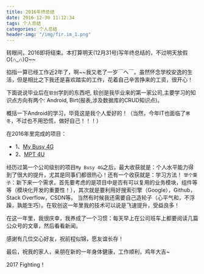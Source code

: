 ```yaml
---
title: 2016年终总结
date: 2016-12-30 11:12:34
tags: 个人总结
categories: 个人总结
header-img: "/img/fir.im_1.png"
---
```


转眼间，2016即将结束。本打算明天(12月31号)写年终总结的，不过明天放假O(∩_∩)O~~

掐指一算已经工作近2年了，啊~~我又老了一岁￣へ￣。虽然怀念学校安逸的生活，但是相比之下我还是喜欢踏实的工作，花着自己辛苦挣来的工资，很开心！

下面说说毕业后在`软创`学到的东西吧, 软创是我毕业来的第一家公司,主要学习的知识点方向有两个: Android, Birt(报表,涉及数据库的CRUD知识点)。
<!-- more -->
概括一下Android的学习，毕竟这是我个人爱好的！（当然，今年IT也面临了`寒冬`，不过也不用恐慌，做好自己！！！）

在2016年里完成的项目：
- 1、[My Busy 4G](https://play.google.com/store/apps/details?id=com.ztesoft.zsmart.datamall.app.ghana)  
- 2、[MPT 4U](https://play.google.com/store/apps/details?id=mm.com.mptvas)

经历过第一个公司级别的项目`My Busy 4G`之后，最大收获就是：个人水平能力得到了很大的提升，尤其是同事们都很热心！还有一个收获就是：学习方法！
`举个栗子`：新下来一个需求，首先要考虑的是项目中是否有可以复用的业务模块，组件等等（模块化开发的重要性！），其次就是要利用好搜索引擎（Google），Github，Stack Overflow，CSDN等。
当然有时候我还需要自己造轮子（心平气和，不浮躁，孰能生巧）。在软创这一年里我的技术可以说是飞速提升，受益良多！

在这一年里，我很庆幸，我养成了一个习惯：每天早上在公司班车上都要阅读几篇公众号的文章，然后看看新闻。

感谢有几位交心好友，祝前程似锦，愿友谊长存！

最后，祝我的家人，亲朋在新的一年身体健康，工作顺利，鸡年大吉~

2017 Fighting！
